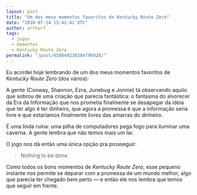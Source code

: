 ```yaml
---
layout: post
title: "Um dos meus momentos favoritos de Kentucky Route Zero"
date: "2018-07-24 15:42:41 UTC"
author: arthurf
tags:
  - jogos
  - momentos
  - Kentucky Route Zero
permalink: "/post/658049230204796928/"
---
```


Eu acordei hoje lembrando de um dos meus momentos favoritos de _Kentucky Route Zero_ (dos vários):

A gente (Conway, Shannon, Ezra, Junebug e Jonnie) tá observando aquilo que sobrou de uma criação que parecia fantástica: o fantasma do alvorecer da Era da Informação que nos prometia finalmente se desapegar da ideia que ter algo é ter dinheiro, que agora a promessa é que a informação seria livre e que estaríamos finalmente livres das amarras do dinheiro.

É uma linda ruína: uma pilha de computadores pega fogo para iluminar uma caverna. A gente lembra que não temos mais um lar.

O jogo nos dá então uma única opção pra prosseguir:

> Nothing to be done.

Como todos os bons momentos de _Kentucky Route Zero_, esse pequeno instante nos permite se deparar com a promessa de um mundo melhor, algo que parecia ter chegado bem perto — e então ele nos lembra que temos que seguir em frente.
